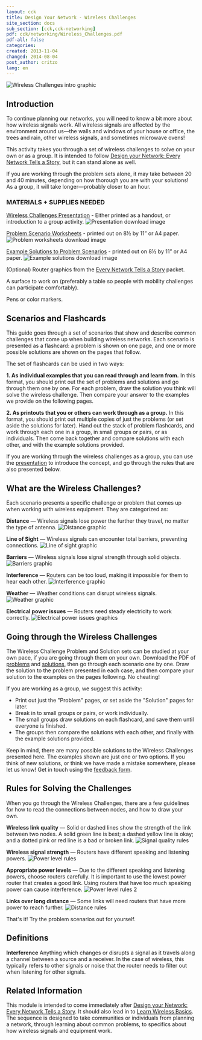 ```yaml
---
layout: cck
title: Design Your Network - Wireless Challenges
site_section: docs
sub_section: [cck,cck-networking]
pdf: cck/networking/Wireless_Challenges.pdf
pdf-all: false
categories: 
created: 2013-11-04
changed: 2014-08-04
post_author: critzo
lang: en
---
```

![Wireless Challenges intro graphic](/files/styles/large/public/CCK_Wireless_Challenges_intro_graphic.png "Intro graphic")

## Introduction

To continue planning our networks, you will need to know a bit more about how wireless signals work. All wireless signals are affected by the environment around us—the walls and windows of your house or office, the trees and rain, other wireless signals, and sometimes microwave ovens!

This activity takes you through a set of wireless challenges to solve on your own or as a group. It is intended to follow [Design your Network: Every Network Tells a Story](/docs/cck/planning/design-your-network-every-network-tells-story), but it can stand alone as well.

If you are working through the problem sets alone, it may take between 20 and 40 minutes, depending on how thorough you are with your solutions! As a group, it will take longer—probably closer to an hour.

### MATERIALS + SUPPLIES NEEDED

[Wireless Challenges Presentation](/files/cck/networking/Wireless_Challenges_Presentation.pdf "Wireless Challenges Presentation") - Either printed as a handout, or introduction to a group activity.
![Presentation download image](/files/styles/large/public/CCK_Wireless_Challenges_presentation_download.png)

[Problem Scenario Worksheets](/files/cck/networking/Problem_Scenario_Workbook.pdf) - printed out on 8½ by 11” or A4 paper.
![Problem worksheets download image](/files/styles/large/public/CCK_Wireless_Challenges_flashcard_download.png)

[Example Solutions to Problem Scenarios](/files/cck/networking/Example_Solutions_to_Wireless_Challenges_Workbook.pdf) - printed out on 8½ by 11” or A4 paper.
![Example solutions download image](/files/styles/large/public/CCK_Wireless_Challenges_flashcard_download.png)

(Optional) Router graphics from the [Every Network Tells a Story](/docs/cck/planning/design-your-network-every-network-tells-story) packet.

A surface to work on (preferably a table so people with mobility challenges can participate comfortably).

Pens or color markers.


## Scenarios and Flashcards

This guide goes through a set of scenarios that show and describe common challenges that come up when building wireless networks. Each scenario is presented as a flashcard: a problem is shown on one page, and one or more possible solutions are shown on the pages that follow.

The set of flashcards can be used in two ways:

**1. As individual examples that you can read through and learn from.** In this format, you should print out the set of problems and solutions and go through them one by one. For each problem, draw the solution you think will solve the wireless challenge. Then compare your answer to the examples we provide on the following pages.

**2. As printouts that you or others can work through as a group.** In this format, you should print out multiple copies of just the problems (or set aside the solutions for later). Hand out the stack of problem flashcards, and work through each one in a group, in small groups or pairs, or as individuals. Then come back together and compare solutions with each other, and with the example solutions provided.

If you are working through the wireless challenges as a group, you can use the [presentation](/files/cck/networking/3-CCK-Networking-Wireless_Challenges_Presentation.pdf) to introduce the concept, and go through the rules that are also presented below.


## What are the Wireless Challenges?

Each scenario presents a specific challenge or problem that comes up when working with wireless equipment. They are categorized as:

**Distance** — Wireless signals lose power the further they travel, no matter the type of antenna.
![Distance graphic](/files/styles/large/public/CCK_Wireless_Challenges_distance.png)

**Line of Sight** — Wireless signals can encounter total barriers, preventing connections.
![Line of sight graphic](/files/styles/large/public/CCK_Wireless_Challenges_line_of_sight.png)

**Barriers** — Wireless signals lose signal strength through solid objects.
![Barriers graphic](/files/styles/large/public/CCK_Wireless_Challenges_barriers.png)

**Interference** — Routers can be too loud, making it impossible for them to hear each other.
![Interference graphic](/files/styles/large/public/CCK_Wireless_Challenges_wireless_interference.png)

**Weather** — Weather conditions can disrupt wireless signals.
![Weather graphic](/files/styles/large/public/CCK_Wireless_Challenges_weather.png)

**Electrical power issues** — Routers need steady electricity to work correctly.
![Electrical power issues graphics](/files/styles/large/public/CCK_Wireless_Challenges_power_issues.png)


## Going through the Wireless Challenges

The Wireless Challenge Problem and Solution sets can be studied at your own pace, if you are going through them on your own. Download the PDF of [problems](/files/cck/networking/Problem_Scenario_Workbook.pdf) and [solutions](/files/cck/networking/Example_Solutions_to_Wireless_Challenges_Workbook.pdf), then go through each scenario one by one. Draw the solution to the problem presented in each case, and then compare your solution to the examples on the pages following. No cheating!

If you are working as a group, we suggest this activity:
* Print out just the "Problem" pages, or set aside the "Solution" pages for later.
* Break in to small groups or pairs, or work individually.
* The small groups draw solutions on each flashcard, and save them until everyone is finished.
* The groups then compare the solutions with each other, and finally with the example solutions provided.

Keep in mind, there are many possible solutions to the Wireless Challenges presented here. The examples shown are just one or two options. If you think of new solutions, or think we have made a mistake somewhere, please let us know! Get in touch using the [feedback form](/contact).


## Rules for Solving the Challenges

When you go through the Wireless Challenges, there are a few guidelines for how to read the connections between nodes, and how to draw your own.

**Wireless link quality** — Solid or dashed lines show the strength of the link between two nodes. A solid green line is best; a dashed yellow line is okay; and a dotted pink or red line is a bad or broken link.
![Signal quality rules](/files/WirelessChallenges-Rules-signal-quality.png)

**Wireless signal strength** — Routers have different speaking and listening powers.
![Power level rules](/files/styles/large/public/CCK_Wireless_Challenges_power_levels_rules_2.png)

**Appropriate power levels** — Due to the different speaking and listening powers, choose routers carefully. It is important to use the lowest power router that creates a good link. Using routers that have too much speaking power can cause interference.
![Power level rules 2](/files/CCK_Wireless_Challenges_power_levels_rules.png)

**Links over long distance** — Some links will need routers that have more power to reach further.
![Distance rules](/files/CCK_Wireless_Challenges_distance_rules.png)

That's it! Try the problem scenarios out for yourself.


## Definitions

**Interference**
Anything which changes or disrupts a signal as it travels along a channel between a source and a receiver. In the case of wireless, this typically refers to other signals or noise that the router needs to filter out when listening for other signals.</dd>


## Related Information

This module is intended to come immediately after [Design your Network: Every Network Tells a Story](/docs/cck/planning/design-your-network-every-network-tells-story). It should also lead in to [Learn Wireless Basics](/docs/cck/networking/learn-wireless-basics/). The sequence is designed to take communities or individuals from planning a network, through learning about common problems, to specifics about how wireless signals and equipment work.
